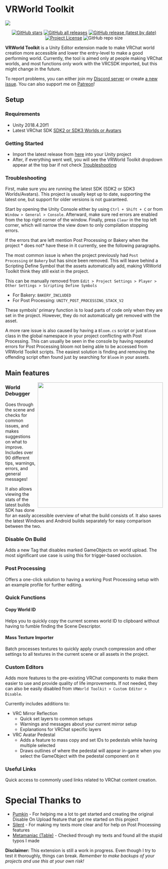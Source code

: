 # VRWorld Toolkit

<img src="https://user-images.githubusercontent.com/4764355/114099005-d2a86880-98ca-11eb-8de1-f77360503d6d.png">

<div align="center">

[![GitHub stars](https://img.shields.io/github/stars/oneVR/VRWorldToolkit?style=for-the-badge)](https://github.com/oneVR/VRWorldToolkit/stargazers)
[![GitHub all releases](https://img.shields.io/github/downloads/oneVR/VRWorldToolkit/total?style=for-the-badge)](https://github.com/oneVR/VRWorldToolkit/releases)
[![GitHub release (latest by date)](https://img.shields.io/github/v/release/oneVR/VRWorldToolkit?style=for-the-badge)](https://github.com/oneVR/VRWorldToolkit/releases/latest)
[![Project License](https://img.shields.io/badge/license-MIT-brightgreen?style=for-the-badge)](https://github.com/oneVR/VRWorldToolkit/blob/master/LICENSE)
![GitHub repo size](https://img.shields.io/github/repo-size/oneVR/VRWorldToolkit?style=for-the-badge)

</div>

**VRWorld Toolkit** is a Unity Editor extension made to make VRChat world creation more accessible and lower the entry-level to make a good performing world. Currently, the tool is aimed only at people making VRChat worlds, and most functions only work with the VRCSDK imported, but this might change in the future.

To report problems, you can either join my [Discord server](https://discord.com/invite/FCm28DM) or create [a new issue](https://github.com/oneVR/VRWorldToolkit/issues/new/choose). You can also support me on [Patreon](https://www.patreon.com/onevr)!

## Setup

### Requirements
* Unity 2018.4.20f1
* Latest VRChat SDK [SDK2 or SDK3 Worlds or Avatars](https://vrchat.com/home/download)

### Getting Started
* Import the latest release from [here](https://github.com/oneVR/VRWorldToolkit/releases) into your Unity project
*  After, if everything went well, you will see the VRWorld Toolkit dropdown appear at the top bar if not check [Troubleshooting](#troubleshooting)

### Troubleshooting
First, make sure you are running the latest SDK (SDK2 or SDK3 Worlds/Avatars). This project is usually kept up to date, supporting the latest one, but support for older versions is not guaranteed.

Start by opening the Unity Console either by using `Ctrl + Shift + C` or from `Window > General > Console`. Afterward, make sure red errors are enabled from the top right corner of the window. Finally, press `Clear` in the top left corner, which will narrow the view down to only compilation stopping errors.

If the errors that are left mention Post Processing or Bakery when the project * does not* have these in it currently, see the following paragraphs.

The most common issue is when the project previously had `Post Processing` or `Bakery` but has since been removed. This will leave behind a Scripting Define Symbol that the assets automatically add, making VRWorld Toolkit think they still exist in the project.

This can be manually removed from `Edit > Project Settings > Player > Other Settings > Scripting Define Symbols`

* For Bakery: `BAKERY_INCLUDED`
* For Post Processing: `UNITY_POST_PROCESSING_STACK_V2`

These symbols' primary function is to load parts of code only when they are set in the project. However, they do not automatically get removed with the asset.

A more rare issue is also caused by having a `Bloom.cs` script or just `Bloom` class in the global namespace in your project conflicting with Post Processing. This can usually be seen in the console by having repeated errors for Post Processing bloom not being able to be accessed from VRWorld Toolkit scripts. The easiest solution is finding and removing the offending script often found just by searching for `Bloom` in your assets.

## Main features

<img align="right" width="400" margin="20" src="https://user-images.githubusercontent.com/4764355/114107922-9bda4e80-98da-11eb-8024-ad2bde3c5b6b.png">

### World Debugger
Goes through the scene and checks for common issues, and makes suggestions on what to improve. Includes over 90 different tips, warnings, errors, and general messages!

It also allows viewing the stats of the latest builds SDK has done for an easily accessible overview of what the build consists of. It also saves the latest Windows and Android builds separately for easy comparison between the two.

### Disable On Build
Adds a new Tag that disables marked GameObjects on world upload. The most significant use case is using this for trigger-based occlusion.

### Post Processing
Offers a one-click solution to having a working Post Processing setup with an example profile for further editing.

### Quick Functions

#### Copy World ID
Helps you to quickly copy the current scenes world ID to clipboard without having to fumble finding the Scene Descriptor.

#### Mass Texture Importer
Batch processes textures to quickly apply crunch compression and other settings to all textures in the current scene or all assets in the project.

### Custom Editors
Adds more features to the pre-existing VRChat components to make them easier to use and provide quality of life improvements. If not needed, they can also be easily disabled from `VRWorld Toolkit > Custom Editor > Disable`.

Currently includes additions to:

* VRC Mirror Reflection
  * Quick set layers to common setups
  * Warnings and messages about your current mirror setup
  * Explanations for VRChat specific layers
* VRC Avatar Pedestal
  * Adds a feature to mass copy and set IDs to pedestals while having multiple selected
  * Draws outlines of where the pedestal will appear in-game when you select the GameObject with the pedestal component on it

### Useful Links
Quick access to commonly used links related to VRChat content creation.

# Special Thanks to

* [Pumkin](https://github.com/rurre/PumkinsAvatarTools) - For helping me a lot to get started and creating the original Disable On Upload feature that got me started on this project
* [Silent](http://s-ilent.gitlab.io/index.html) - For making my texts more clear and for help on Post Processing features
* [Metamaniac (Table)](https://twitter.com/Metamensa) - Checked through my texts and found all the stupid typos I made

**Disclaimer:** This extension is still a work in progress. Even though I try to test it thoroughly, things can break. *Remember to make backups of your projects and use this at your own risk!*